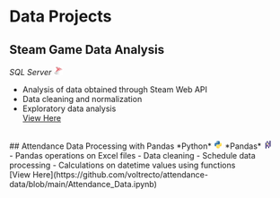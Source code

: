 # Data Projects

## Steam Game Data Analysis

*SQL Server*
<img src="/assets/img/sqlserver.png" width="16" height="16">
<br/>
- Analysis of data obtained through Steam Web API
- Data cleaning and normalization
- Exploratory data analysis
<br/>[View Here](https://github.com/voltrecto/steam-game-data/blob/main/Steam%20Game%20Data%20Analysis.md)
<br/>
## Attendance Data Processing with Pandas
*Python*
<img src="/assets/img/python.png" width="16" height="16"> *Pandas*
<img src="/assets/img/pandas.png" width="16" height="16">
<br/>
- Pandas operations on Excel files
- Data cleaning
- Schedule data processing
- Calculations on datetime values using functions
<br/>[View Here](https://github.com/voltrecto/attendance-data/blob/main/Attendance_Data.ipynb)

